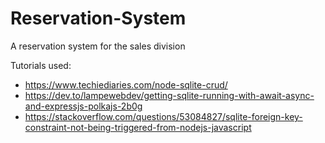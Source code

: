 # Reservation-System

A reservation system for the sales division

Tutorials used:

- https://www.techiediaries.com/node-sqlite-crud/
- https://dev.to/lampewebdev/getting-sqlite-running-with-await-async-and-expressjs-polkajs-2b0g
- https://stackoverflow.com/questions/53084827/sqlite-foreign-key-constraint-not-being-triggered-from-nodejs-javascript
